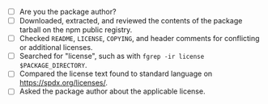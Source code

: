 - [ ] Are you the package author?
- [ ] Downloaded, extracted, and reviewed the contents of the package tarball on the npm public registry.
- [ ] Checked `README`, `LICENSE`, `COPYING`, and header comments for conflicting or additional licenses.
- [ ] Searched for "license", such as with `fgrep -ir license $PACKAGE_DIRECTORY`.
- [ ] Compared the license text found to standard language on <https://spdx.org/licenses/>.
- [ ] Asked the package author about the applicable license.
